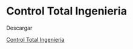 # Control Total Ingenieria

Descargar

[Control Total Ingenieria](https://github.com/Darkk3n/EngineeringManagement/blob/main/Installer/ControlIngenieria.zip)
